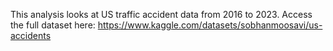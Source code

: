 This analysis looks at US traffic accident data from 2016 to 2023. Access the full dataset here: https://www.kaggle.com/datasets/sobhanmoosavi/us-accidents
